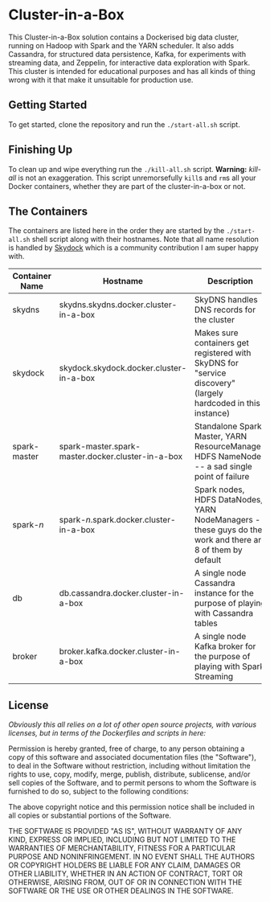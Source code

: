 # Cluster-in-a-Box

This Cluster-in-a-Box solution contains a Dockerised big data cluster, running on
Hadoop with Spark and the YARN scheduler. It also adds Cassandra, for structured
data persistence, Kafka, for experiments with streaming data, and Zeppelin, for
interactive data exploration with Spark. This cluster is intended for educational
purposes and has all kinds of thing wrong with it that make it unsuitable for
production use.

## Getting Started

To get started, clone the repository and run the `./start-all.sh` script.

## Finishing Up

To clean up and wipe everything run the `./kill-all.sh` script. **Warning:**
*kill-all* is not an exaggeration. This script unremorsefully `kill`s and `rm`s
all your Docker containers, whether they are part of the cluster-in-a-box or not.

## The Containers

The containers are listed here in the order they are started by the
`./start-all.sh` shell script along with their hostnames. Note that all name
resolution is handled by [Skydock](https://github.com/crosbymichael/skydock)
which is a community contribution I am super happy with.

| Container Name | Hostname                                               | Description                                                                                                   |
| -------------- | ------------------------------------------------------ | ------------------------------------------------------------------------------------------------------------- |
| skydns         | skydns.skydns.docker.cluster-in-a-box                  | SkyDNS handles DNS records for the cluster                                                                    |
| skydock        | skydock.skydock.docker.cluster-in-a-box                | Makes sure containers get registered with SkyDNS for "service discovery" (largely hardcoded in this instance) |
| spark-master   | spark-master.spark-master.docker.cluster-in-a-box      | Standalone Spark Master, YARN ResourceManager, HDFS NameNode -- a sad single point of failure                 |
| spark-*n*      | spark-*n*.spark.docker.cluster-in-a-box                | Spark nodes, HDFS DataNodes, YARN NodeManagers -- these guys do the work and there are 8 of them by default   |
| db             | db.cassandra.docker.cluster-in-a-box                   | A single node Cassandra instance for the purpose of playing with Cassandra tables                             |
| broker         | broker.kafka.docker.cluster-in-a-box                   | A single node Kafka broker for the purpose of playing with Spark Streaming                                    |

## License

*Obviously this all relies on a lot of other open source projects, with various
licenses, but in terms of the Dockerfiles and scripts in here:*

Permission is hereby granted, free of charge, to any person obtaining a copy
of this software and associated documentation files (the "Software"), to deal
in the Software without restriction, including without limitation the rights
to use, copy, modify, merge, publish, distribute, sublicense, and/or sell
copies of the Software, and to permit persons to whom the Software is
furnished to do so, subject to the following conditions:

The above copyright notice and this permission notice shall be included in all
copies or substantial portions of the Software.

THE SOFTWARE IS PROVIDED "AS IS", WITHOUT WARRANTY OF ANY KIND, EXPRESS OR
IMPLIED, INCLUDING BUT NOT LIMITED TO THE WARRANTIES OF MERCHANTABILITY,
FITNESS FOR A PARTICULAR PURPOSE AND NONINFRINGEMENT. IN NO EVENT SHALL THE
AUTHORS OR COPYRIGHT HOLDERS BE LIABLE FOR ANY CLAIM, DAMAGES OR OTHER
LIABILITY, WHETHER IN AN ACTION OF CONTRACT, TORT OR OTHERWISE, ARISING FROM,
OUT OF OR IN CONNECTION WITH THE SOFTWARE OR THE USE OR OTHER DEALINGS IN THE
SOFTWARE.
